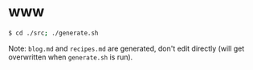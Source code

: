 # www


```sh
$ cd ./src; ./generate.sh
```

Note: `blog.md` and `recipes.md` are generated, don't edit directly (will get
overwritten when `generate.sh` is run).
